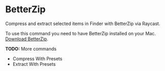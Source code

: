 # BetterZip

Compress and extract selected items in Finder with BetterZip via Raycast.

To use this command you need to have BetterZip installed on your Mac. [Download BetterZip](https://macitbetter.com).

**TODO:** More commands

- Compress With Presets
- Extract With Presets
